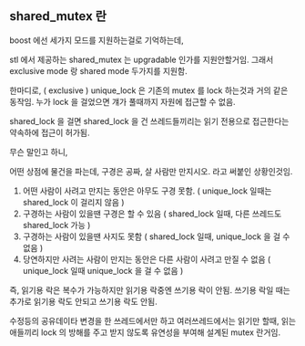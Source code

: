 ## shared_mutex 란

boost 에선 세가지 모드를 지원하는걸로 기억하는데,

stl 에서 제공하는 shared_mutex 는 upgradable 인가를 지원안할거임.
그래서 exclusive mode 랑 shared mode 두가지를 지원함.

한마디로, ( exclusive ) unique_lock 은 기존의 mutex 를 lock 하는것과 거의 같은 동작임.
누가 lock 을 걸었으면 걔가 풀때까지 자원에 접근할 수 없음.

shared_lock 을 걸면 shared_lock 을 건 쓰레드들끼리는 읽기 전용으로 접근한다는 약속하에 접근이 허가됨.

무슨 말인고 하니,

어떤 상점에 물건을 파는데, 구경은 공짜, 살 사람만 만지시오. 라고 써붙인 상황인것임.

1. 어떤 사람이 사려고 만지는 동안은 아무도 구경 못함. ( unique_lock 일때는 shared_lock 이 걸리지 않음 )
2. 구경하는 사람이 있을땐 구경은 할 수 있음 ( shared_lock 일때, 다른 쓰레드도 shared_lock 가능 )
3. 구경하는 사람이 있을땐 사지도 못함 ( shared_lock 일때, unique_lock 을 걸 수 없음 )
4. 당연하지만 사려는 사람이 만지는 동안은 다른 사람이 사려고 만질 수 없음 ( unique_lock 일때 unique_lock 을 걸 수 없음 )

즉, 읽기용 락은 복수가 가능하지만 읽기용 락중엔 쓰기용 락이 안됨.
쓰기용 락일 때는 추가로 읽기용 락도 안되고 쓰기용 락도 안됨.

수정등의 공유데이타 변경을 한 쓰레드에서만 하고 여러쓰레드에서는 읽기만 할때,
읽는 애들끼리 lock 의 방해를 주고 받지 않도록 유연성을 부여해 설계된 mutex 란거임.
